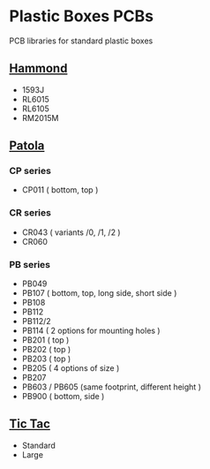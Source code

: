 # Plastic Boxes PCBs
PCB libraries for standard plastic boxes

## [Hammond](https://www.hammfg.com/electronics/small-case)
- 1593J
- RL6015
- RL6105
- RM2015M
## [Patola](https://www.patola.com.br/)
### CP series
- CP011 ( bottom, top )
### CR series
- CR043 ( variants /0, /1, /2 )
- CR060 
### PB series
- PB049 
- PB107 ( bottom, top, long side, short side )
- PB108
- PB112
- PB112/2
- PB114 ( 2 options for mounting holes )
- PB201 ( top ) 
- PB202 ( top )
- PB203 ( top )
- PB205 ( 4 options of size )
- PB207
- PB603 / PB605 (same footprint, different height )
- PB900 ( bottom, side )
## [Tic Tac](https://en.wikipedia.org/wiki/Tic_Tac)
- Standard
- Large
